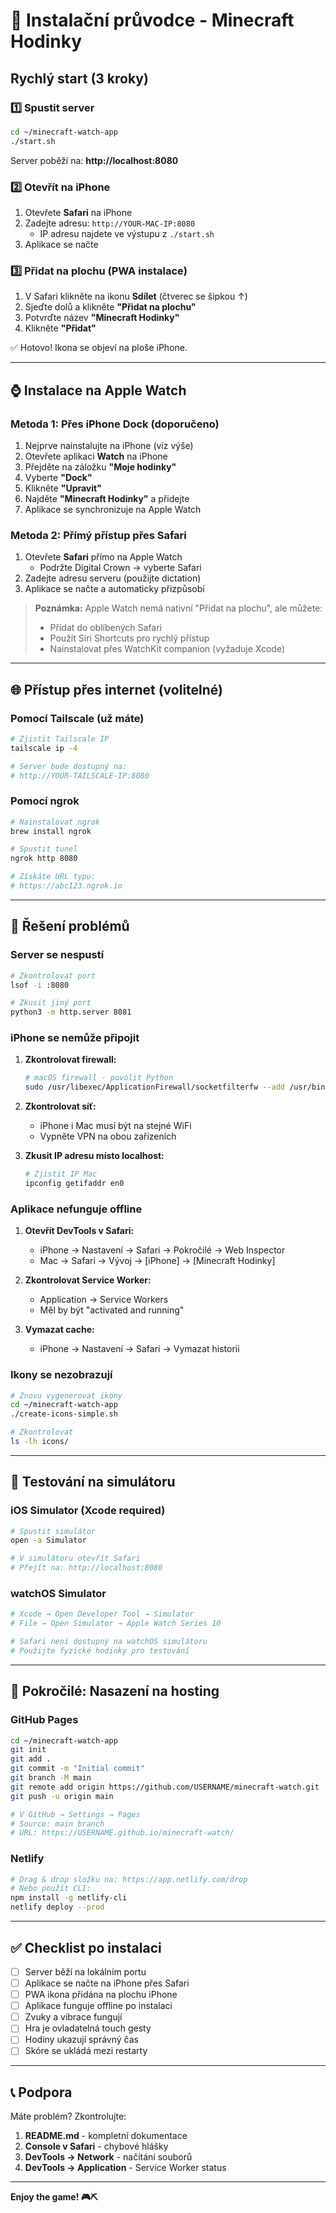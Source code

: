 # 📲 Instalační průvodce - Minecraft Hodinky

## Rychlý start (3 kroky)

### 1️⃣ Spustit server

```bash
cd ~/minecraft-watch-app
./start.sh
```

Server poběží na: **http://localhost:8080**

### 2️⃣ Otevřít na iPhone

1. Otevřete **Safari** na iPhone
2. Zadejte adresu: `http://YOUR-MAC-IP:8080`
   - IP adresu najdete ve výstupu z `./start.sh`
3. Aplikace se načte

### 3️⃣ Přidat na plochu (PWA instalace)

1. V Safari klikněte na ikonu **Sdílet** (čtverec se šipkou ↑)
2. Sjeďte dolů a klikněte **"Přidat na plochu"**
3. Potvrďte název **"Minecraft Hodinky"**
4. Klikněte **"Přidat"**

✅ Hotovo! Ikona se objeví na ploše iPhone.

---

## ⌚ Instalace na Apple Watch

### Metoda 1: Přes iPhone Dock (doporučeno)

1. Nejprve nainstalujte na iPhone (viz výše)
2. Otevřete aplikaci **Watch** na iPhone
3. Přejděte na záložku **"Moje hodinky"**
4. Vyberte **"Dock"**
5. Klikněte **"Upravit"**
6. Najděte **"Minecraft Hodinky"** a přidejte
7. Aplikace se synchronizuje na Apple Watch

### Metoda 2: Přímý přístup přes Safari

1. Otevřete **Safari** přímo na Apple Watch
   - Podržte Digital Crown → vyberte Safari
2. Zadejte adresu serveru (použijte dictation)
3. Aplikace se načte a automaticky přizpůsobí

> **Poznámka:** Apple Watch nemá nativní "Přidat na plochu", ale můžete:
> - Přidat do oblíbených Safari
> - Použít Siri Shortcuts pro rychlý přístup
> - Nainstalovat přes WatchKit companion (vyžaduje Xcode)

---

## 🌐 Přístup přes internet (volitelné)

### Pomocí Tailscale (už máte)

```bash
# Zjistit Tailscale IP
tailscale ip -4

# Server bude dostupný na:
# http://YOUR-TAILSCALE-IP:8080
```

### Pomocí ngrok

```bash
# Nainstalovat ngrok
brew install ngrok

# Spustit tunel
ngrok http 8080

# Získáte URL typu:
# https://abc123.ngrok.io
```

---

## 🔧 Řešení problémů

### Server se nespustí

```bash
# Zkontrolovat port
lsof -i :8080

# Zkusit jiný port
python3 -m http.server 8081
```

### iPhone se nemůže připojit

1. **Zkontrolovat firewall:**
   ```bash
   # macOS firewall - povolit Python
   sudo /usr/libexec/ApplicationFirewall/socketfilterfw --add /usr/bin/python3
   ```

2. **Zkontrolovat síť:**
   - iPhone i Mac musí být na stejné WiFi
   - Vypněte VPN na obou zařízeních

3. **Zkusit IP adresu místo localhost:**
   ```bash
   # Zjistit IP Mac
   ipconfig getifaddr en0
   ```

### Aplikace nefunguje offline

1. **Otevřít DevTools v Safari:**
   - iPhone → Nastavení → Safari → Pokročilé → Web Inspector
   - Mac → Safari → Vývoj → [iPhone] → [Minecraft Hodinky]

2. **Zkontrolovat Service Worker:**
   - Application → Service Workers
   - Měl by být "activated and running"

3. **Vymazat cache:**
   - iPhone → Nastavení → Safari → Vymazat historii

### Ikony se nezobrazují

```bash
# Znovu vygenerovat ikony
cd ~/minecraft-watch-app
./create-icons-simple.sh

# Zkontrolovat
ls -lh icons/
```

---

## 📱 Testování na simulátoru

### iOS Simulator (Xcode required)

```bash
# Spustit simulátor
open -a Simulator

# V simulátoru otevřít Safari
# Přejít na: http://localhost:8080
```

### watchOS Simulator

```bash
# Xcode → Open Developer Tool → Simulator
# File → Open Simulator → Apple Watch Series 10

# Safari není dostupný na watchOS simulátoru
# Použijte fyzické hodinky pro testování
```

---

## 🚀 Pokročilé: Nasazení na hosting

### GitHub Pages

```bash
cd ~/minecraft-watch-app
git init
git add .
git commit -m "Initial commit"
git branch -M main
git remote add origin https://github.com/USERNAME/minecraft-watch.git
git push -u origin main

# V GitHub → Settings → Pages
# Source: main branch
# URL: https://USERNAME.github.io/minecraft-watch/
```

### Netlify

```bash
# Drag & drop složku na: https://app.netlify.com/drop
# Nebo použít CLI:
npm install -g netlify-cli
netlify deploy --prod
```

---

## ✅ Checklist po instalaci

- [ ] Server běží na lokálním portu
- [ ] Aplikace se načte na iPhone přes Safari
- [ ] PWA ikona přidána na plochu iPhone
- [ ] Aplikace funguje offline po instalaci
- [ ] Zvuky a vibrace fungují
- [ ] Hra je ovladatelná touch gesty
- [ ] Hodiny ukazují správný čas
- [ ] Skóre se ukládá mezi restarty

---

## 📞 Podpora

Máte problém? Zkontrolujte:

1. **README.md** - kompletní dokumentace
2. **Console v Safari** - chybové hlášky
3. **DevTools → Network** - načítání souborů
4. **DevTools → Application** - Service Worker status

---

**Enjoy the game! 🎮⛏️**

